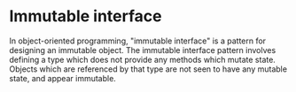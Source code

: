 # Immutable interface
In object-oriented programming, "immutable interface" is a pattern for designing an immutable object. The immutable interface pattern involves defining a type which does not provide any methods which mutate state. Objects which are referenced by that type are not seen to have any mutable state, and appear immutable.